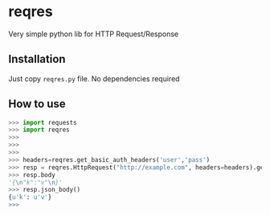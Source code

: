 # reqres

Very simple python lib for HTTP Request/Response

## Installation

Just copy `reqres.py` file. No dependencies required

## How to use

```python
>>> import requests
>>> import reqres
>>>
>>>
>>>
>>> headers=reqres.get_basic_auth_headers('user','pass')
>>> resp = reqres.HttpRequest("http://example.com", headers=headers).get().send()
>>> resp.body
'{\n"k":"v"\n}'
>>> resp.json_body()
{u'k': u'v'}
>>>
```

